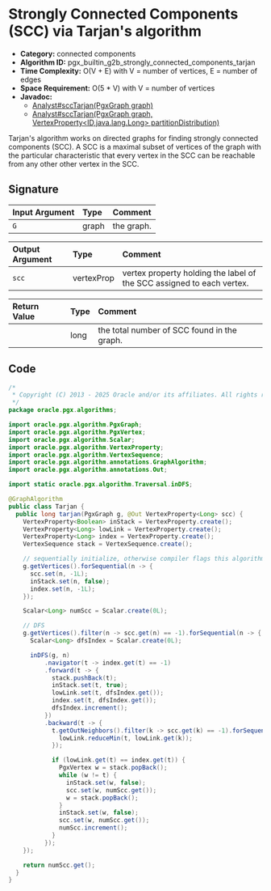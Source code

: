 # Strongly Connected Components (SCC) via Tarjan's algorithm

- **Category:** connected components
- **Algorithm ID:** pgx_builtin_g2b_strongly_connected_components_tarjan
- **Time Complexity:** O(V + E) with V = number of vertices, E = number of edges
- **Space Requirement:** O(5 * V) with V = number of vertices
- **Javadoc:**
  - [Analyst#sccTarjan(PgxGraph graph)](https://docs.oracle.com/en/database/oracle/property-graph/25.1/spgjv/oracle/pgx/api/Analyst.html#sccTarjan_oracle_pgx_api_PgxGraph_)
  - [Analyst#sccTarjan(PgxGraph graph, VertexProperty<ID,java.lang.Long> partitionDistribution)](https://docs.oracle.com/en/database/oracle/property-graph/25.1/spgjv/oracle/pgx/api/Analyst.html#sccTarjan_oracle_pgx_api_PgxGraph_oracle_pgx_api_VertexProperty_)

Tarjan's algorithm works on directed graphs for finding strongly connected components (SCC). A SCC is a maximal subset of vertices of the graph with the particular characteristic that every vertex in the SCC can be reachable from any other other vertex in the SCC.

## Signature

| Input Argument | Type | Comment |
| :--- | :--- | :--- |
| `G` | graph | the graph. |

| Output Argument | Type | Comment |
| :--- | :--- | :--- |
| `scc` | vertexProp<long> | vertex property holding the label of the SCC assigned to each vertex. |

| Return Value | Type | Comment |
| :--- | :--- | :--- |
| | long | the total number of SCC found in the graph. |

## Code

```java
/*
 * Copyright (C) 2013 - 2025 Oracle and/or its affiliates. All rights reserved.
 */
package oracle.pgx.algorithms;

import oracle.pgx.algorithm.PgxGraph;
import oracle.pgx.algorithm.PgxVertex;
import oracle.pgx.algorithm.Scalar;
import oracle.pgx.algorithm.VertexProperty;
import oracle.pgx.algorithm.VertexSequence;
import oracle.pgx.algorithm.annotations.GraphAlgorithm;
import oracle.pgx.algorithm.annotations.Out;

import static oracle.pgx.algorithm.Traversal.inDFS;

@GraphAlgorithm
public class Tarjan {
  public long tarjan(PgxGraph g, @Out VertexProperty<Long> scc) {
    VertexProperty<Boolean> inStack = VertexProperty.create();
    VertexProperty<Long> lowLink = VertexProperty.create();
    VertexProperty<Long> index = VertexProperty.create();
    VertexSequence stack = VertexSequence.create();

    // sequentially initialize, otherwise compiler flags this algorithm as parallel in nature
    g.getVertices().forSequential(n -> {
      scc.set(n, -1L);
      inStack.set(n, false);
      index.set(n, -1L);
    });

    Scalar<Long> numScc = Scalar.create(0L);

    // DFS
    g.getVertices().filter(n -> scc.get(n) == -1).forSequential(n -> {
      Scalar<Long> dfsIndex = Scalar.create(0L);

      inDFS(g, n)
          .navigator(t -> index.get(t) == -1)
          .forward(t -> {
            stack.pushBack(t);
            inStack.set(t, true);
            lowLink.set(t, dfsIndex.get());
            index.set(t, dfsIndex.get());
            dfsIndex.increment();
          })
          .backward(t -> {
            t.getOutNeighbors().filter(k -> scc.get(k) == -1).forSequential(k -> {
              lowLink.reduceMin(t, lowLink.get(k));
            });

            if (lowLink.get(t) == index.get(t)) {
              PgxVertex w = stack.popBack();
              while (w != t) {
                inStack.set(w, false);
                scc.set(w, numScc.get());
                w = stack.popBack();
              }
              inStack.set(w, false);
              scc.set(w, numScc.get());
              numScc.increment();
            }
          });
    });

    return numScc.get();
  }
}
```
